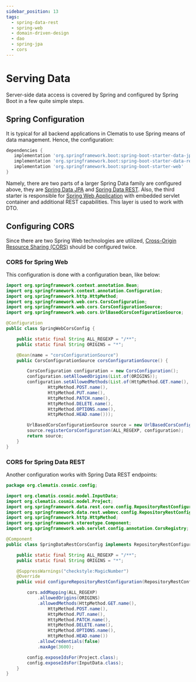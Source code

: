 ```yaml
---
sidebar_position: 13
tags:
  - spring-data-rest
  - spring-web
  - domain-driven-design
  - dao
  - spring-jpa
  - cors
---
```


# Serving Data

Server-side data access is covered by Spring and configured by Spring Boot in a few quite simple
steps.

## Spring Configuration

It is typical for all backend applications in Clematis to use Spring
means of data management. Hence, the configuration:

````gradle title="build.gradle"
dependencies {
   implementation 'org.springframework.boot:spring-boot-starter-data-jpa'
   implementation 'org.springframework.boot:spring-boot-starter-data-rest'
   implementation 'org.springframework.boot:spring-boot-starter-web'
}

````
Namely, there are two parts of a larger Spring Data family are configured above,
they are [Spring Data JPA](https://spring.io/projects/spring-data-jpa) and
[Spring Data REST](https://spring.io/projects/spring-data-rest). Also, the 
third starter is responsible for [Spring Web Application](https://docs.spring.io/spring-boot/reference/web/servlet.html)
with embedded servlet container and additional REST capabilities. This layer is used to 
work with DTO.

## Configuring CORS

Since there are two Spring Web technologies are utilized, 
[Cross-Origin Resource Sharing (CORS)](https://developer.mozilla.org/en-US/docs/Web/HTTP/Guides/CORS)
should be configured twice.

### CORS for Spring Web

This configuration is done with a configuration bean, like below:

````java title="src/main/java/org/clematis/*/config/SpringWebCorsConfig.java"
import org.springframework.context.annotation.Bean;
import org.springframework.context.annotation.Configuration;
import org.springframework.http.HttpMethod;
import org.springframework.web.cors.CorsConfiguration;
import org.springframework.web.cors.CorsConfigurationSource;
import org.springframework.web.cors.UrlBasedCorsConfigurationSource;

@Configuration
public class SpringWebCorsConfig {

    public static final String ALL_REGEXP = "/**";
    public static final String ORIGINS = "*";

    @Bean(name = "corsConfigurationSource")
    public CorsConfigurationSource corsConfigurationSource() {

        CorsConfiguration configuration = new CorsConfiguration();
        configuration.setAllowedOrigins(List.of(ORIGINS));
        configuration.setAllowedMethods(List.of(HttpMethod.GET.name(),
                HttpMethod.POST.name(),
                HttpMethod.PUT.name(),
                HttpMethod.PATCH.name(),
                HttpMethod.DELETE.name(),
                HttpMethod.OPTIONS.name(),
                HttpMethod.HEAD.name()));

        UrlBasedCorsConfigurationSource source = new UrlBasedCorsConfigurationSource();
        source.registerCorsConfiguration(ALL_REGEXP, configuration);
        return source;
    }
}
````

### CORS for Spring Data REST

Another configuration works with Spring Data REST endpoints:

````java title="src/main/java/org/clematis/*/config/SpringDataRestCorsConfig.java"
package org.clematis.cosmic.config;

import org.clematis.cosmic.model.InputData;
import org.clematis.cosmic.model.Project;
import org.springframework.data.rest.core.config.RepositoryRestConfiguration;
import org.springframework.data.rest.webmvc.config.RepositoryRestConfigurer;
import org.springframework.http.HttpMethod;
import org.springframework.stereotype.Component;
import org.springframework.web.servlet.config.annotation.CorsRegistry;

@Component
public class SpringDataRestCorsConfig implements RepositoryRestConfigurer {

    public static final String ALL_REGEXP = "/**";
    public static final String ORIGINS = "*";

    @SuppressWarnings("checkstyle:MagicNumber")
    @Override
    public void configureRepositoryRestConfiguration(RepositoryRestConfiguration config, CorsRegistry cors) {

        cors.addMapping(ALL_REGEXP)
            .allowedOrigins(ORIGINS)
            .allowedMethods(HttpMethod.GET.name(),
                HttpMethod.POST.name(),
                HttpMethod.PUT.name(),
                HttpMethod.PATCH.name(),
                HttpMethod.DELETE.name(),
                HttpMethod.OPTIONS.name(),
                HttpMethod.HEAD.name())
            .allowCredentials(false)
            .maxAge(3600);

        config.exposeIdsFor(Project.class);
        config.exposeIdsFor(InputData.class);
    }
}
````